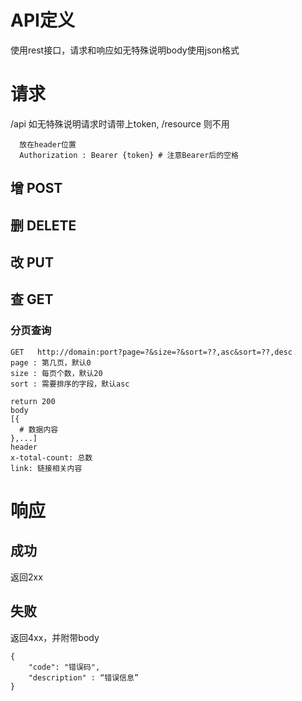 API定义
=======

  使用rest接口，请求和响应如无特殊说明body使用json格式

# 请求

  /api 如无特殊说明请求时请带上token,  /resource 则不用
```
  放在header位置
  Authorization : Bearer {token} # 注意Bearer后的空格
```

## 增 POST
## 删 DELETE
## 改 PUT
## 查 GET
### 分页查询
```
GET   http://domain:port?page=?&size=?&sort=??,asc&sort=??,desc
page : 第几页，默认0
size : 每页个数，默认20
sort : 需要排序的字段，默认asc

return 200
body
[{
  # 数据内容
},...]
header
x-total-count: 总数
link: 链接相关内容
```


# 响应

## 成功

  返回2xx

## 失败

  返回4xx，并附带body

```
{
    "code": "错误码",
    "description" : “错误信息”
}
```